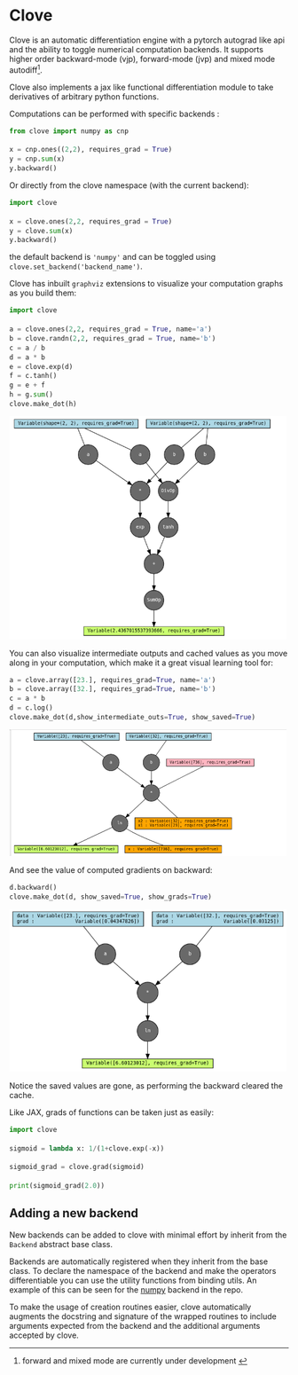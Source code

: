 # Clove

Clove is an automatic differentiation engine with a pytorch autograd like api and the ability to toggle numerical computation backends. It supports higher order backward-mode (vjp), forward-mode (jvp) and mixed mode autodiff[^1].

Clove also implements a jax like functional differentiation module to take derivatives of arbitrary python functions.

[^1]: forward and mixed mode are currently under development </font>

Computations can be performed with specific backends :

```py
from clove import numpy as cnp

x = cnp.ones((2,2), requires_grad = True)
y = cnp.sum(x)
y.backward()
```

Or directly from the clove namespace (with the current backend): 

```py
import clove

x = clove.ones(2,2, requires_grad = True)
y = clove.sum(x)
y.backward()
```

the default backend is `'numpy'` and can be toggled using `clove.set_backend('backend_name')`.

Clove has inbuilt `graphviz` extensions to visualize your computation graphs as you build them:

```py
import clove

a = clove.ones(2,2, requires_grad = True, name='a')
b = clove.randn(2,2, requires_grad = True, name='b')
c = a / b
d = a * b
e = clove.exp(d)
f = c.tanh()
g = e + f
h = g.sum()
clove.make_dot(h)
```

<img src = "./images/clove_graphviz.png" width=500>

You can also visualize intermediate outputs and cached values as you move along in your computation, which make it a great visual learning tool for:

```py
a = clove.array([23.], requires_grad=True, name='a')
b = clove.array([32.], requires_grad=True, name='b')
c = a * b
d = c.log()
clove.make_dot(d,show_intermediate_outs=True, show_saved=True)
```

<img src = "./images/clove_inter_cache.png" width=500>

And see the value of computed gradients on backward:

```py
d.backward()
clove.make_dot(d, show_saved=True, show_grads=True)
```

<img src = "./images/clove_backward.png" width=500>


Notice the saved values are gone, as performing the backward cleared the cache.


Like JAX, grads of functions can be taken just as easily:

```py
import clove

sigmoid = lambda x: 1/(1+clove.exp(-x))

sigmoid_grad = clove.grad(sigmoid)

print(sigmoid_grad(2.0))
```

## Adding a new backend

New backends can be added to clove with minimal effort by inherit from the `Backend` abstract base class.

Backends are automatically registered when they inherit from the base class. To declare the namespace
of the backend and make the operators differentiable you can use the utility functions from binding utils.
An example of this can be seen for the [numpy](https://github.com/kumarshreshtha/clove/blob/main/clove/backends/numpy.py) backend in the repo.

To make the usage of creation routines easier, clove automatically augments the docstring and signature of the wrapped routines to include arguments expected from the backend and the additional arguments accepted by clove.